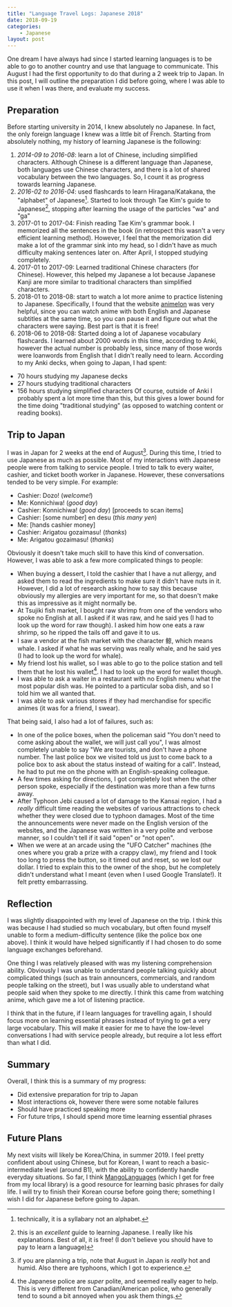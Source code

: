 ```yaml
---
title: "Language Travel Logs: Japanese 2018"
date: 2018-09-19
categories:
    - Japanese
layout: post
---
```


One dream I have always had since I started learning languages is to be able to go to another country and use that language to communicate.
This August I had the first opportunity to do that during a 2 week trip to Japan. 
In this post, I will outline the preparation I did before going, where I was able to use it when I was there, and evaluate my success.

## Preparation
Before starting university in 2014, I knew absolutely no Japanese. 
In fact, the only foreign language I knew was a little bit of French.
Starting from absolutely nothing, my history of learning Japanese is the following:
1. *2014-09 to 2016-08*: learn a lot of Chinese, including simplified characters.
 Although Chinese is a different language than Japanese, both languages use Chinese characters, and there is a lot of shared vocabulary between the two languages.
 So, I count it as progress towards learning Japanese.
2. *2016-02 to 2016-04*: used flashcards to learn Hiragana/Katakana, the "alphabet"
 of Japanese[^1]. Started to look through Tae Kim's guide to Japanese[^2], stopping 
 after learning the usage of the particles "wa" and "ga"
3. 2017-01 to 2017-04: Finish reading Tae Kim's grammar book. I memorized all the sentences in the book (in retrospect this wasn't a very efficient learning method).
 However, I feel that the memorization did make a lot of the grammar sink into my head, so I didn't have as much difficulty making sentences later on.
 After April, I stopped studying completely.
4. 2017-01 to 2017-09: Learned traditional Chinese characters (for Chinese).
 However, this helped my Japanese a lot because Japanese Kanji are more similar to traditional characters than simplified characters.
5. 2018-01 to 2018-08: start to watch a lot more anime to practice listening to Japanese.
 Specifically, I found that the website [animelon](https://animelon.com/) was very helpful, since you can watch anime with both English and Japanese subtitles at the same time, so you can pause it and figure out what the characters were saying.
 Best part is that it is free!
6. 2018-06 to 2018-08: Started doing a lot of Japanese vocabulary flashcards.
 I learned about 2000 words in this time, according to Anki, however the actual 
 number is probably less, since many of those words were loanwords from English that
 I didn't really need to learn.
According to my Anki decks, when going to Japan, I had spent:
- 70 hours studying my Japanese decks
- 27 hours studying traditional characters
- 156 hours studying simplified characters
Of course, outside of Anki I probably spent a lot more time than this, but this gives a lower bound for the time doing "traditional studying" 
(as opposed to watching content or reading books).
 
## Trip to Japan
I was in Japan for 2 weeks at the end of August[^3].
During this time, I tried to use Japanese as much as possible.
Most of my interactions with Japanese people were from talking to service people.
I tried to talk to every waiter, cashier, and ticket booth worker in Japanese.
However, these conversations tended to be very simple. For example:
- Cashier: Dozo! (_welcome!_)
- Me: Konnichiwa! (_good day_)
- Cashier: Konnichiwa! (_good day_) [proceeds to scan items]
- Cashier: [some number] en desu (_this many yen_)
- Me: [hands cashier money]
- Cashier: Arigatou gozaimasu! (_thanks_)
- Me: Arigatou gozaimasu! (_thanks_)

Obviously it doesn't take much skill to have this kind of conversation.
However, I was able to ask a few more complicated things to people:
- When buying a dessert, I told the cashier that I have a nut allergy, 
 and asked them to read the ingredients to make sure it didn't have nuts in it.
 However, I did a lot of research asking how to say this because obviously my allergies are very important for me, so that doesn't make this as impressive as it might normally be.
- At Tsujiki fish market, I bought raw shrimp from one of the vendors who spoke no English at all.
 I asked if it was raw, and he said yes (I had to look up the word for raw though). I asked him how one eats a raw shrimp, 
 so he ripped the tails off and gave it to us.
- I saw a vendor at the fish market with the character 鲸, which means whale.
 I asked if what he was serving was really whale, and he said yes 
 (I had to look up the word for whale).
- My friend lost his wallet, so I was able to go to the police station and tell them that he lost his wallet[^4].
 I had to look up the word for wallet though.
- I was able to ask a waiter in a restaurant with no English menu what the most popular dish was.
 He pointed to a particular soba dish, and so I told him we all wanted that.
- I was able to ask various stores if they had merchandise for specific animes 
 (it was for a friend, I swear).

That being said, I also had a lot of failures, such as:
- In one of the police boxes, when the policeman said "You don't need to come asking about the wallet, we will just call you",
 I was almost completely unable to say "We are tourists, and don't have a phone number.
 The last police box we visited told us just to come back to a police box to ask about the status instead of waiting for a call".
 Instead, he had to put me on the phone with an English-speaking colleague.
- A few times asking for directions, I got completely lost when the other person spoke, especially if the destination was more than a few turns away.
- After Typhoon Jebi caused a lot of damage to the Kansai region, I had a *really*
 difficult time reading the websites of various attractions to check whether they were
 closed due to typhoon damages.
 Most of the time the announcements were never made on the English version of the websites, and the Japanese was written in a very polite and verbose manner, so I couldn't tell if it said "open" or "not open".
- When we were at an arcade using the "UFO Catcher" machines (the ones where you grab a prize with a crappy claw),
 my friend and I took too long to press the button, so it timed out and reset, so we lost our dollar.
 I tried to explain this to the owner of the shop, but he completely didn't understand what I meant (even when I used Google Translate!).
 It felt pretty embarrassing.

## Reflection
I was slightly disappointed with my level of Japanese on the trip.
I think this was because I had studied so much vocabulary, but often found myself
unable to form a medium-difficulty sentence (like the police box one above).
I think it would have helped significantly if I had chosen to do some language exchanges beforehand.

One thing I was relatively pleased with was my listening comprehension ability.
Obviously I was unable to understand people talking quickly about complicated things
(such as train announcers, commercials, and random people talking on the street),
but I was usually able to understand what people said when they spoke to me directly.
I think this came from watching anime, which gave me a lot of listening practice.

I think that in the future, if I learn languages for travelling again, I should focus more on learning essential phrases instead of trying to get a very large vocabulary.
This will make it easier for me to have the low-level conversations I had with service people already, but require a lot less effort than what I did.

## Summary
Overall, I think this is a summary of my progress:
- Did extensive preparation for trip to Japan
- Most interactions ok, however there were some notable failures
- Should have practiced speaking more
- For future trips, I should spend more time learning essential phrases

## Future Plans
My next visits will likely be Korea/China, in summer 2019.
I feel pretty confident about using Chinese, but for Korean, I want to reach a basic-intermediate level (around B1),
with the ability to confidently handle everyday situations.
So far, I think [MangoLanguages](https://mangolanguages.com/) (which I get for free from my local library)
is a good resource for learning basic phrases for daily life.
I will try to finish their Korean course before going there; something I wish I did for Japanese before going to Japan.
 
[^1]: technically, it is a syllabary not an alphabet.
[^2]: this is an *excellent* guide to learning Japanese. I really like his explanations. Best of all, it is free! (I don't believe you should have to pay to learn a language)
[^3]: if you are planning a trip, note that August in Japan is *really* hot and humid. Also there are typhoons, which I got to experience.
[^4]: the Japanese police are *super* polite, and seemed really eager to help. This is very different from Canadian/American police, who generally tend to sound  a bit annoyed when you ask them things.
